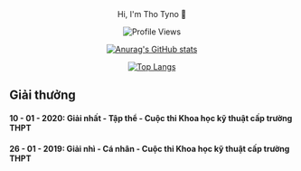 <div align="center">Hi, I'm Tho Tyno 👋

![Profile Views](https://komarev.com/ghpvc/?username=thotyno&color=blue)

[![Anurag's GitHub stats](https://github-readme-stats.vercel.app/api?username=thotyno)](https://github.com/anuraghazra/github-readme-stats)

[![Top Langs](https://github-readme-stats.vercel.app/api/top-langs/?username=thotyno&langs_count=8)](https://github.com/anuraghazra/github-readme-stats)
</div>

Giải thưởng
--
#### 10 - 01 - 2020: Giải nhất - Tập thể - Cuộc thi Khoa học kỹ thuật cấp trường THPT
#### 26 - 01 - 2019: Giải nhì - Cá nhân - Cuộc thi Khoa học kỹ thuật cấp trường THPT
